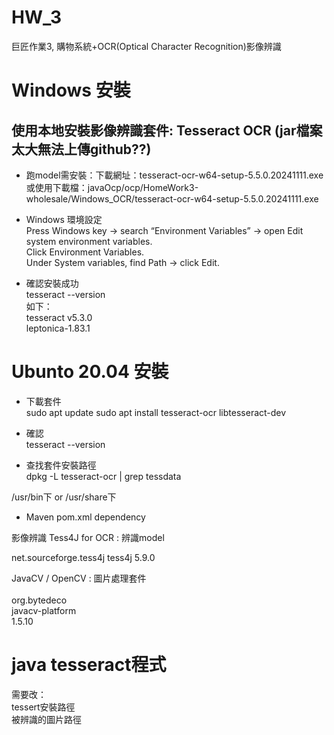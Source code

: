 # HW_3

巨匠作業3, 購物系統+OCR(Optical Character Recognition)影像辨識

# Windows 安裝  
## 使用本地安裝影像辨識套件: Tesseract OCR (jar檔案太大無法上傳github??) 
- 跑model需安裝：下載網址：tesseract-ocr-w64-setup-5.5.0.20241111.exe     
或使用下載檔：javaOcp/ocp/HomeWork3-wholesale/Windows_OCR/tesseract-ocr-w64-setup-5.5.0.20241111.exe

- Windows 環境設定  
Press Windows key → search “Environment Variables” → open Edit system environment variables.  
Click Environment Variables.  
Under System variables, find Path → click Edit.

- 確認安裝成功  
tesseract --version  
如下：  
tesseract v5.3.0  
leptonica-1.83.1  


# Ubunto 20.04 安裝
- 下載套件  
sudo apt update
sudo apt install tesseract-ocr libtesseract-dev

- 確認  
tesseract --version

- 查找套件安裝路徑  
dpkg -L tesseract-ocr | grep tessdata

/usr/bin下 or /usr/share下

- Maven pom.xml dependency

影像辨識 Tess4J for OCR : 辨識model    


<dependency>            
<groupId>net.sourceforge.tess4j</groupId>            
<artifactId>tess4j</artifactId>            
<version>5.9.0</version>            
</dependency>            

JavaCV / OpenCV : 圖片處理套件            
<dependency>            
<groupId>org.bytedeco</groupId>            
<artifactId>javacv-platform</artifactId>            
<version>1.5.10</version>            
</dependency>            
            
# java tesseract程式
需要改：    
tessert安裝路徑       
被辨識的圖片路徑    



